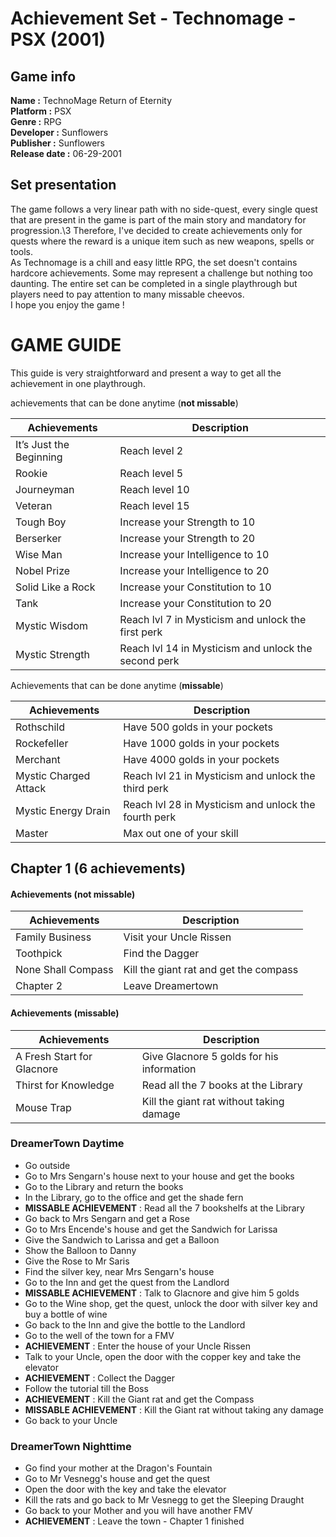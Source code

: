 # Achievement Set - Technomage - PSX (2001)
## Game info
**Name :** TechnoMage Return of Eternity\
**Platform :** PSX\
**Genre :** RPG\
**Developer :** Sunflowers\
**Publisher :** Sunflowers\
**Release date :** 06-29-2001

## Set presentation
The game follows a very linear path with no side-quest, every single quest that are present in the game is part of the main story and mandatory for progression.\3
Therefore, I've decided to create achievements only for quests where the reward is a unique item such as new weapons, spells or tools.\
As Technomage is a chill and easy little RPG, the set doesn't contains hardcore achievements. Some may represent a challenge but nothing too daunting. The entire set can be completed in a single playthrough but players need to pay attention to many missable cheevos.\
I hope you enjoy the game !

# GAME GUIDE
This guide is very straightforward and present a way to get all the achievement in one playthrough.

achievements that can be done anytime (**not missable**)

| Achievements            | Description                                          |
|-------------------------|------------------------------------------------------|
| It’s Just the Beginning | Reach level 2                                        |
| Rookie                  | Reach level 5                                        |
| Journeyman              | Reach level 10                                       |
| Veteran                 | Reach level 15                                       |
| Tough Boy               | Increase your Strength to 10                         |
| Berserker               | Increase your Strength to 20                         |
| Wise Man                | Increase your Intelligence to 10                     |
| Nobel Prize             | Increase your Intelligence to 20                     |
| Solid Like a Rock       | Increase your Constitution to 10                     |
| Tank                    | Increase your Constitution to 20                     |
| Mystic Wisdom           | Reach lvl 7 in Mysticism and unlock the first perk   |
| Mystic Strength         | Reach lvl 14 in Mysticism and unlock the second perk |

Achievements that can be done anytime (**missable**)

| Achievements | Description |
|--------------| --- |
| Rothschild              | Have 500 golds in your pockets                       |
| Rockefeller             | Have 1000 golds in your pockets                      |
| Merchant                | Have 4000 golds in your pockets                      |
| Mystic Charged Attack     | Reach lvl 21 in Mysticism and unlock the third perk |
| Mystic Energy Drain     | Reach lvl 28 in Mysticism and unlock the fourth perk |
| Master     | Max out one of your skill |

## Chapter 1 (6 achievements)

#### Achievements (not missable)

| Achievements       | Description |
|--------------------| --- |
| Family Business    | Visit your Uncle Rissen |
| Toothpick          | Find the Dagger |
| None Shall Compass | Kill the giant rat and get the compass |
| Chapter 2          | Leave Dreamertown |

#### Achievements (missable)

| Achievements | Description |
|--------------| --- |
| A Fresh Start for Glacnore  | Give Glacnore 5 golds for his information |
| Thirst for Knowledge    | Read all the 7 books at the Library |
| Mouse Trap   |  Kill the giant rat without taking damage |

### DreamerTown Daytime
* Go outside
* Go to Mrs Sengarn's house next to your house and get the books
* Go to the Library and return the books
* In the Library, go to the office and get the shade fern
* **MISSABLE ACHIEVEMENT** : Read all the 7 bookshelfs at the Library
* Go back to Mrs Sengarn and get a Rose
* Go to Mrs Encende's house and get the Sandwich for Larissa 
* Give the Sandwich to Larissa and get a Balloon
* Show the Balloon to Danny
* Give the Rose to Mr Saris
* Find the silver key, near Mrs Sengarn's house
* Go to the Inn and get the quest from the Landlord
* **MISSABLE ACHIEVEMENT** : Talk to Glacnore and give him 5 golds
* Go to the Wine shop, get the quest, unlock the door with silver key and buy a bottle of wine
* Go back to the Inn and give the bottle to the Landlord
* Go to the well of the town for a FMV
* **ACHIEVEMENT** : Enter the house of your Uncle Rissen
* Talk to your Uncle, open the door with the copper key and take the elevator
* **ACHIEVEMENT** : Collect the Dagger
* Follow the tutorial till the Boss
* **ACHIEVEMENT** : Kill the Giant rat and get the Compass
* **MISSABLE ACHIEVEMENT** : Kill the Giant rat without taking any damage
* Go back to your Uncle

### DreamerTown Nighttime
* Go find your mother at the Dragon's Fountain
* Go to Mr Vesnegg's house and get the quest
* Open the door with the key and take the elevator
* Kill the rats and go back to Mr Vesnegg to get the Sleeping Draught
* Go back to your Mother and you will have another FMV
* **ACHIEVEMENT** : Leave the town - Chapter 1 finished
